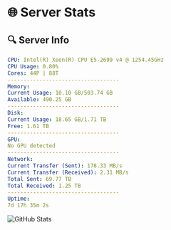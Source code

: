 # 🌐 Server Stats
## 🔍 Server Info
```yaml
CPU: Intel(R) Xeon(R) CPU E5-2699 v4 @ 1254.45GHz
CPU Usage: 0.80%
Cores: 44P | 88T
-----------------------------------
Memory:
Current Usage: 10.10 GB/503.74 GB
Available: 490.25 GB
-----------------------------------
Disk:
Current Usage: 18.65 GB/1.71 TB
Free: 1.61 TB
-----------------------------------
GPU:
No GPU detected
-----------------------------------
Network:
Current Transfer (Sent): 178.33 MB/s
Current Transfer (Received): 2.31 MB/s
Total Sent: 69.77 TB
Total Received: 1.25 TB
-----------------------------------
Uptime:
7d 17h 35m 2s
```
![GitHub Stats](https://img.shields.io/badge/Updated-2025-02-15_16:18:20-blue)